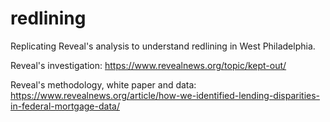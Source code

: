 # redlining
Replicating Reveal's analysis to understand redlining in West Philadelphia.

Reveal's investigation: https://www.revealnews.org/topic/kept-out/

Reveal's methodology, white paper and data: https://www.revealnews.org/article/how-we-identified-lending-disparities-in-federal-mortgage-data/
